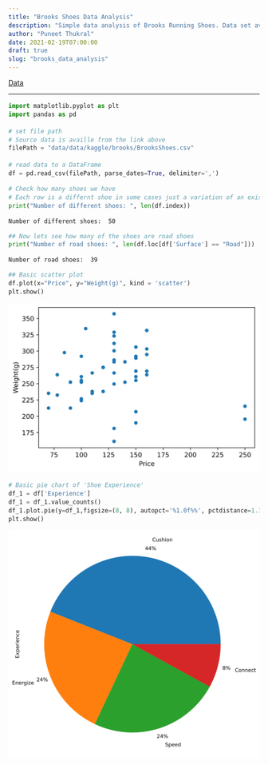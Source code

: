 ```yaml
---
title: "Brooks Shoes Data Analysis"
description: "Simple data analysis of Brooks Running Shoes. Data set available on Kaggle - see link below."
author: "Puneet Thukral"
date: 2021-02-19T07:00:00
draft: true
slug: "brooks_data_analysis"
---
```


<a href="https://www.kaggle.com/hannahcollins/2020-brooks-running-shoes" target="blank">Data</a>

***


```python
import matplotlib.pyplot as plt
import pandas as pd

# set file path
# Source data is availle from the link above
filePath = "data/data/kaggle/brooks/BrooksShoes.csv"

# read data to a DataFrame
df = pd.read_csv(filePath, parse_dates=True, delimiter=',')
```


```python
# Check how many shoes we have
# Each row is a differnt shoe in some cases just a variation of an existing shoe.
print("Number of different shoes: ", len(df.index))
```

    Number of different shoes:  50
    


```python
## Now lets see how many of the shoes are road shoes
print("Number of road shoes: ", len(df.loc[df['Surface'] == "Road"]))
```

    Number of road shoes:  39
    


```python
## Basic scatter plot
df.plot(x="Price", y="Weight(g)", kind = 'scatter')
plt.show()
```


    
![svg](brooks_data_analysis_files/brooks_data_analysis_4_0.svg)
    



```python
# Basic pie chart of 'Shoe Experience'
df_1 = df['Experience']
df_1 = df_1.value_counts()
df_1.plot.pie(y=df_1,figsize=(8, 8), autopct='%1.0f%%', pctdistance=1.1, labeldistance=1.2)
plt.show()
```


    
![svg](brooks_data_analysis_files/brooks_data_analysis_5_0.svg)
    

